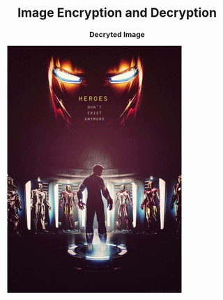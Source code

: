 <h1 align="center">Image Encryption and Decryption</h1>
<h3 align="center">Decryted Image</h3>
<img align="center" alt="Coding" width="400" src="ironMan.jpg">
